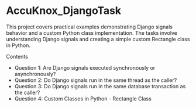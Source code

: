 # AccuKnox_DjangoTask


This project covers practical examples demonstrating Django signals behavior and a custom Python class implementation. The tasks involve understanding Django signals and creating a simple custom Rectangle class in Python.

Contents
- Question 1: Are Django signals executed synchronously or asynchronously?
- Question 2: Do Django signals run in the same thread as the caller?
- Question 3: Do Django signals run in the same database transaction as the caller?
- Question 4: Custom Classes in Python - Rectangle Class
